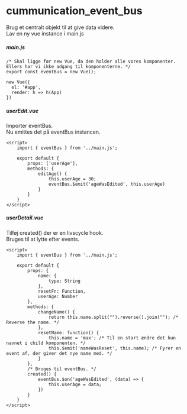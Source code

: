 # cummunication_event_bus
Brug et centralt objekt til at give data videre.  
Lav en ny vue instance i main.js  

##### main.js
```
/* Skal ligge før new Vue, da den holder alle vores komponenter. Ellers har vi ikke adgang til komponenterne. */
export const eventBus = new Vue();

new Vue({
  el: '#app',
  render: h => h(App)
})
```


##### userEdit.vue
Importer eventBus.  
Nu emittes det på eventBus instancen.  
```
<script>
    import { eventBus } from '../main.js';

    export default {
        props: ['userAge'],
        methods: {
            editAge() {
                this.userAge = 30;
                eventBus.$emit('ageWasEdited', this.userAge)
            }
        }
    }
</script>
```
##### userDetail.vue
Tilføj created() der er en livscycle hook.  
Bruges til at lytte efter events.  
```
<script>
    import { eventBus } from '../main.js';

    export default {
        props: {
            name: {
                type: String
            },
            resetFn: Function,
            userAge: Number
        },
        methods: {
            changeName() {
                return this.name.split("").reverse().join(""); /* Reverse the name. */
            },
            resetName: function() {
                this.name = 'max'; /* Til en start ændre det kun navnet i child komponenten. */
                this.$emit('nameWasReset', this.name); /* Fyrer en event af, der giver det nye name med. */
            }
        },
        /* Bruges til eventBus. */
        created() {
            eventBus.$on('ageWasEdited', (data) => {
                this.userAge = data;
            })
        }
    }
</script>
```
